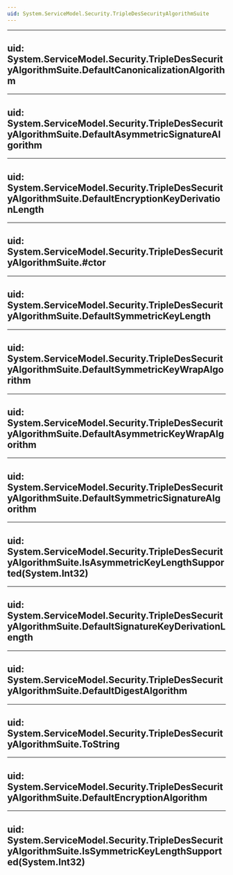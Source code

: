 ```yaml
---
uid: System.ServiceModel.Security.TripleDesSecurityAlgorithmSuite
---
```


---
uid: System.ServiceModel.Security.TripleDesSecurityAlgorithmSuite.DefaultCanonicalizationAlgorithm
---

---
uid: System.ServiceModel.Security.TripleDesSecurityAlgorithmSuite.DefaultAsymmetricSignatureAlgorithm
---

---
uid: System.ServiceModel.Security.TripleDesSecurityAlgorithmSuite.DefaultEncryptionKeyDerivationLength
---

---
uid: System.ServiceModel.Security.TripleDesSecurityAlgorithmSuite.#ctor
---

---
uid: System.ServiceModel.Security.TripleDesSecurityAlgorithmSuite.DefaultSymmetricKeyLength
---

---
uid: System.ServiceModel.Security.TripleDesSecurityAlgorithmSuite.DefaultSymmetricKeyWrapAlgorithm
---

---
uid: System.ServiceModel.Security.TripleDesSecurityAlgorithmSuite.DefaultAsymmetricKeyWrapAlgorithm
---

---
uid: System.ServiceModel.Security.TripleDesSecurityAlgorithmSuite.DefaultSymmetricSignatureAlgorithm
---

---
uid: System.ServiceModel.Security.TripleDesSecurityAlgorithmSuite.IsAsymmetricKeyLengthSupported(System.Int32)
---

---
uid: System.ServiceModel.Security.TripleDesSecurityAlgorithmSuite.DefaultSignatureKeyDerivationLength
---

---
uid: System.ServiceModel.Security.TripleDesSecurityAlgorithmSuite.DefaultDigestAlgorithm
---

---
uid: System.ServiceModel.Security.TripleDesSecurityAlgorithmSuite.ToString
---

---
uid: System.ServiceModel.Security.TripleDesSecurityAlgorithmSuite.DefaultEncryptionAlgorithm
---

---
uid: System.ServiceModel.Security.TripleDesSecurityAlgorithmSuite.IsSymmetricKeyLengthSupported(System.Int32)
---
